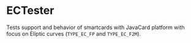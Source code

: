 ---
---

# ECTester

Tests support and behavior of smartcards with JavaCard platform with focus on Eliptic curves (`TYPE_EC_FP` and `TYPE_EC_F2M`).